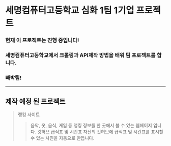 # 세명컴퓨터고등학교 심화 1팀 1기업 프로젝트 
  
### 현재 이 프로젝트는 진행 중입니다! 
### 세명컴퓨터고등학교에서 크롤링과 API제작 방법을 배워 팀 프로젝트를 합니다. 
### 빼박팀! 
****
 
## 제작 예정 된 프로젝트 
> 랭킹 사이트 
>   > 음악, 옷, 음식, 게임 등 랭킹 정보를 한 곳에서 볼 수 있는 웹페이지 입니다. 
> 깃허브 급식표 및 시간표 
>   > 자신의 깃허브에 급식표 및 시간표를 표시할 수 있는 사진을 자동으로 만듭니다. 
